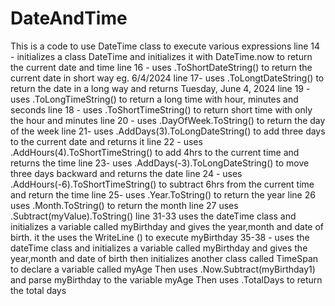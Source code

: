 # DateAndTime
This is a code to use DateTime class to execute various expressions
line 14 - initializes a class DateTime and initializes it with DateTime.now to return the current date and time
line 16 - uses .ToShortDateString() to return the current date in short way eg. 6/4/2024
line 17- uses .ToLongtDateString() to return the date in a long way and returns Tuesday, June 4, 2024
line 19 - uses .ToLongTimeString() to return a long time with hour, minutes and seconds
line 18 - uses .ToShortTimeString() to return short time with only the hour and minutes
line 20 - uses  .DayOfWeek.ToString() to return the day of the week
line 21- uses  .AddDays(3).ToLongDateString() to add three days to the current date and returns it
line 22 - uses .AddHours(4).ToShortTimeString() to add 4hrs to the current time and returns the time
line 23- uses .AddDays(-3).ToLongDateString() to move three days backward and returns the date
line 24 - uses .AddHours(-6).ToShortTimeString() to subtract 6hrs from the current time and return the time
line 25- uses .Year.ToString() to return the year
line 26 uses .Month.ToString() to return the month
line 27 uses .Subtract(myValue).ToString() 
line 31-33 uses the dateTime class and initializes a variable called myBirthday and gives the year,month and date of birth. it the uses the WriteLine () to execute myBirthday
35-38 - uses the dateTime class and initializes a variable called myBirthday and gives the year,month and date of birth
then initializes another class called TimeSpan to declare a variable called myAge
Then uses .Now.Subtract(myBirthday1) and parse myBirthday to the variable myAge
Then uses .TotalDays to return the total days
